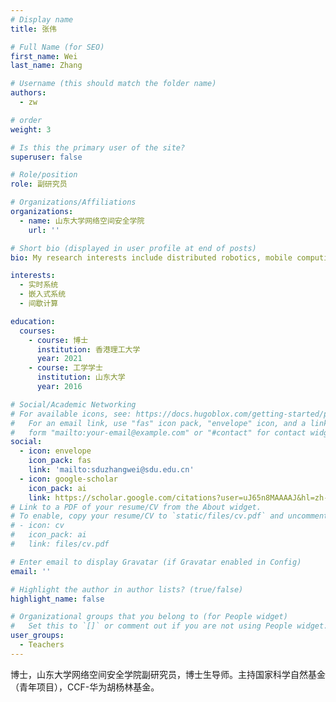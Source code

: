 ```yaml
---
# Display name
title: 张伟

# Full Name (for SEO)
first_name: Wei
last_name: Zhang

# Username (this should match the folder name)
authors:
  - zw

# order
weight: 3

# Is this the primary user of the site?
superuser: false

# Role/position
role: 副研究员

# Organizations/Affiliations
organizations:
  - name: 山东大学网络空间安全学院
    url: ''

# Short bio (displayed in user profile at end of posts)
bio: My research interests include distributed robotics, mobile computing and programmable matter.

interests:
  - 实时系统
  - 嵌入式系统
  - 间歇计算

education:
  courses:
    - course: 博士
      institution: 香港理工大学
      year: 2021
    - course: 工学学士
      institution: 山东大学
      year: 2016

# Social/Academic Networking
# For available icons, see: https://docs.hugoblox.com/getting-started/page-builder/#icons
#   For an email link, use "fas" icon pack, "envelope" icon, and a link in the
#   form "mailto:your-email@example.com" or "#contact" for contact widget.
social:
  - icon: envelope
    icon_pack: fas
    link: 'mailto:sduzhangwei@sdu.edu.cn'
  - icon: google-scholar
    icon_pack: ai
    link: https://scholar.google.com/citations?user=uJ65n8MAAAAJ&hl=zh-CN&oi=sra
# Link to a PDF of your resume/CV from the About widget.
# To enable, copy your resume/CV to `static/files/cv.pdf` and uncomment the lines below.
# - icon: cv
#   icon_pack: ai
#   link: files/cv.pdf

# Enter email to display Gravatar (if Gravatar enabled in Config)
email: ''

# Highlight the author in author lists? (true/false)
highlight_name: false

# Organizational groups that you belong to (for People widget)
#   Set this to `[]` or comment out if you are not using People widget.
user_groups:
  - Teachers
---
```


博士，山东大学网络空间安全学院副研究员，博士生导师。主持国家科学自然基金（青年项目），CCF-华为胡杨林基金。

